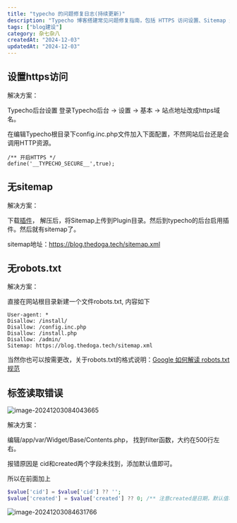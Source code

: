 ```yaml
---
title: "typecho 的问题修复日志(持续更新)"
description: "Typecho 博客搭建常见问题修复指南，包括 HTTPS 访问设置、Sitemap 生成、robots.txt 配置、标签读取错误修复等详细解决方案，帮助站长优化 Typecho 站点，提高 SEO 友好度。"
tags: ["blog建设"]
category: 杂七杂八
createdAt: "2024-12-03"
updatedAt: "2024-12-03"
---
```





## 设置https访问

解决方案：

Typecho后台设置
登录Typecho后台 -> 设置 -> 基本 -> 站点地址改成https域名。

在编辑Typecho根目录下config.inc.php文件加入下面配置，不然网站后台还是会调用HTTP资源。

```
/** 开启HTTPS */
define('__TYPECHO_SECURE__',true);
```





## 无sitemap

解决方案：

下载[插件](https://github.com/wusongbuaa/typecho-sitemap)， 解压后，将Sitemap上传到Plugin目录。然后到typecho的后台启用插件。然后就有sitemap了。

sitemap地址：https://blog.thedoga.tech/sitemap.xml





## 无robots.txt

解决方案：

直接在网站根目录新建一个文件robots.txt, 内容如下

```text
User-agent: *
Disallow: /install/
Disallow: /config.inc.php
Disallow: /install.php
Disallow: /admin/
Sitemap: https://blog.thedoga.tech/sitemap.xml
```

当然你也可以按需更改，关于robots.txt的格式说明：[Google 如何解读 robots.txt 规范](https://developers.google.com/search/docs/crawling-indexing/robots/robots_txt?hl=zh-cn)



## 标签读取错误

![image-20241203084043665](https://cdn.jsdelivr.net/gh/thedogb/pic@master/upic/image-20241203084043665.png)

解决方案：

编辑/app/var/Widget/Base/Contents.php， 找到filter函数，大约在500行左右。

报错原因是 cid和created两个字段未找到，添加默认值即可。

所以在前面加上

```php
$value['cid'] = $value['cid'] ?? '';
$value['created'] = $value['created'] ?? 0; /** 注意created是日期，默认值填个整数*/
```



![image-20241203084631766](https://cdn.jsdelivr.net/gh/thedogb/pic@master/upic/image-20241203084631766.png)
